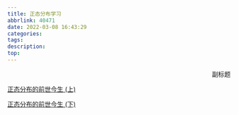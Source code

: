 ```yaml
---
title: 正态分布学习
abbrlink: 40471
date: 2022-03-08 16:43:29
categories:
tags:
description:
top:
---
```


<p align="right">副标题</p> 

[正态分布的前世今生 (上)](https://cosx.org/2013/01/story-of-normal-distribution-1/)

[正态分布的前世今生 (下)](https://cosx.org/2013/01/story-of-normal-distribution-2/)

<!-- more -->

